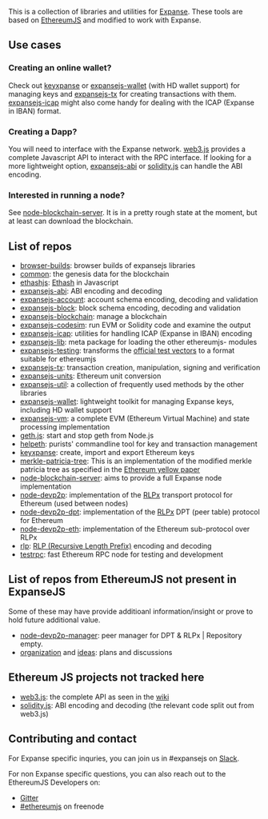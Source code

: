 This is a collection of libraries and utilities for [Expanse](https://www.expanse.tech).
These tools are based on [EthereumJS](https://github.com/ethereumjs) and modified to work with Expanse.

## Use cases

### Creating an online wallet?

Check out [keyxpanse](https://github.com/expansejs/keyxpanse) or [expansejs-wallet](https://github.com/expansejs/ethereumjs-wallet) (with HD wallet support) for managing keys and [expansejs-tx](https://github.com/expansejs/expansejs-tx) for creating transactions with them.
[expansejs-icap](https://github.com/expansejs/expansejs-icap) might also come handy for dealing with the ICAP (Expanse in IBAN) format.

### Creating a Dapp?

You will need to interface with the Expanse network. [web3.js](https://github.com/expanse-org/web3.js) provides a complete Javascript API to interact with the RPC interface. If looking for a more lightweight option, [expansejs-abi](https://github.com/expansejs/expansejs-abi) or [solidity.js](https://github.com/expanse-org/solidity.js) can handle the ABI encoding.

### Interested in running a node?

See [node-blockchain-server](https://github.com/expansejs/node-blockchain-server). It is in a pretty rough state at the moment, but at least can download the blockchain.

## List of repos

* [browser-builds](https://github.com/expansejs/browser-builds): browser builds of expansejs libraries
* [common](https://github.com/expansejs/common): the genesis data for the blockchain
* [ethashjs](https://github.com/expansejs/ethashjs): [Ethash](https://github.com/expanse-org/wiki/wiki/Ethash) in Javascript
* [expansejs-abi](https://github.com/expansejs/expansejs-abi): ABI encoding and decoding
* [expansejs-account](https://github.com/expansejs/expansejs-account): account schema encoding, decoding and validation
* [expansejs-block](https://github.com/expansejs/expansejs-block): block schema encoding, decoding and validation
* [expansejs-blockchain](https://github.com/expansejs/expansejs-blockchain): manage a blockchain
* [expansejs-codesim](https://github.com/expansejs/expansejs-codesim): run EVM or Solidity code and examine the output
* [expansejs-icap](https://github.com/expansejs/expansejs-icap): utilities for handling ICAP (Expanse in IBAN) encoding
* [expansejs-lib](https://github.com/expansejs/expansejs-lib): meta package for loading the other ethereumjs- modules
* [expansejs-testing](https://github.com/expansejs/expansejs-testing): transforms the [official test vectors](https://github.com/ethereum/tests) to a format suitable for ethereumjs
* [expansejs-tx](https://github.com/expansejs/expansejs-tx): transaction creation, manipulation, signing and verification
* [expansejs-units](https://github.com/expansejs/expansejs-units): Ethereum unit conversion
* [expansejs-util](https://github.com/expansejs/expansejs-util): a collection of frequently used methods by the other libraries
* [expansejs-wallet](https://github.com/expansejs/expansejs-wallet): lightweight toolkit for managing Expanse keys, including HD wallet support
* [expansejs-vm](https://github.com/expansejs/expansejs-vm): a complete EVM (Ethereum Virtual Machine) and state processing implementation
* [geth.js](https://github.com/expansejs/geth.js): start and stop geth from Node.js
* [helpeth](https://github.com/expansejs/helpeth): purists' commandline tool for key and transaction management
* [keyxpanse](https://github.com/expansejs/keyxpanse): create, import and export Ethereum keys
* [merkle-patricia-tree](https://github.com/expansejs/merkle-patricia-tree): This is an implementation of the modified merkle patricia tree as specified in the [Ethereum yellow paper](http://gavwood.com/Paper.pdf)
* [node-blockchain-server](https://github.com/expansejs/node-blockchain-server): aims to provide a full Expanse node implementation
* [node-devp2p](https://github.com/expansejs/node-devp2p): implementation of the [RLPx](https://github.com/ethereum/devp2p/blob/master/rlpx.md) transport protocol for Ethereum (used between nodes)
* [node-devp2p-dpt](https://github.com/expansejs/node-devp2p-dpt): implementation of the [RLPx](https://github.com/expanse-org/devp2p/blob/master/rlpx.md) DPT (peer table) protocol for Ethereum
* [node-devp2p-eth](https://github.com/expansejs/node-devp2p-eth): implementation of the Ethereum sub-protocol over RLPx
* [rlp](https://github.com/expansejs/rlp): [RLP (Recursive Length Prefix)](https://github.com/expanse-org/wiki/wiki/RLP) encoding and decoding
* [testrpc](https://github.com/expansejs/testrpc): fast Ethereum RPC node for testing and development

## List of repos from EthereumJS not present in ExpanseJS
Some of these may have provide additioanl information/insight or prove to hold future additional value.
* [node-devp2p-manager](https://github.com/ethereumjs/node-devp2p-manager): peer manager for DPT & RLPx | Repository empty.
* [organization](https://github.com/ethereumjs/organization) and [ideas](https://github.com/ethereumjs/ideas): plans and discussions

## Ethereum JS projects not tracked here
* [web3.js](https://github.com/expanse-org/web3.js): the complete API as seen in the [wiki](https://github.com/ethereum/wiki/wiki/JavaScript-API)
* [solidity.js](https://github.com/expanse-org/solidity.js): ABI encoding and decoding (the relevant code split out from web3.js)

## Contributing and contact
For Expanse specific inquries, you can join us in #expansejs on [Slack](http://slack.expanse.tech).

For non Expanse specific questions, you can also reach out to the EthereumJS Developers on:
* [Gitter](https://gitter.im/ethereum/ethereumjs-lib)
* [#ethereumjs](https://webchat.freenode.net/?channels=ethereumjs) on freenode
